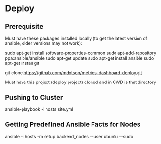 Deploy
======

Prerequisite
------------
Must have these packages installed locally (to get the latest version of ansible, older versions may not work): 

sudo apt-get install software-properties-common
sudo apt-add-repository ppa:ansible/ansible
sudo apt-get update
sudo apt-get install ansible
sudo apt-get install git

git clone https://github.com/mdotson/metrics-dashboard-deploy.git

Must have this project (deploy project) cloned and in CWD is that directory

Pushing to Cluster
--------------
ansible-playbook -i hosts site.yml

Getting Predefined Ansible Facts for Nodes
------
ansible -i hosts -m setup backend_nodes --user ubuntu --sudo